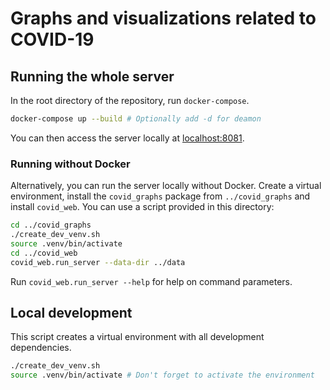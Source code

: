 # Graphs and visualizations related to COVID-19

## Running the whole server

In the root directory of the repository, run `docker-compose`.
```sh
docker-compose up --build # Optionally add -d for deamon
```
You can then access the server locally at [localhost:8081](http://127.0.0.1:8081).


### Running without Docker
Alternatively, you can run the server locally without Docker. Create a virtual
environment, install the `covid_graphs` package from `../covid_graphs` and install `covid_web`. You can use
a script provided in this directory:
```sh
cd ../covid_graphs
./create_dev_venv.sh
source .venv/bin/activate
cd ../covid_web
covid_web.run_server --data-dir ../data
```
Run `covid_web.run_server --help` for help on command parameters.


## Local development

This script creates a virtual environment with all development dependencies.
```sh
./create_dev_venv.sh
source .venv/bin/activate # Don't forget to activate the environment
```
